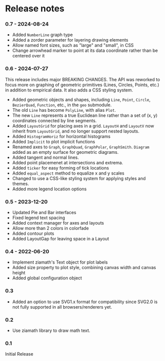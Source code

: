 # Release notes

### 0.7 - 2024-08-24

- Added `NumberLine` graph type
- Added a zorder parameter for layering drawing elements
- Allow named font sizes, such as "large" and "small", in CSS
- Change arrowhead marker to point at its data coordinate rather than be centered over it


### 0.6 - 2024-07-27

This release includes major BREAKING CHANGES. The API was reworked to focus more on
graphing of geometric primitives (Lines, Circles, Points, etc.) in addition to empirical data.
It also adds a CSS styling system.

- Added geometric objects and shapes, including `Line`, `Point`, `Circle`, `BezierQuad`, `Function`, etc., in the `geo` submodule.
- The old `Line` has become `PolyLine`, with alias `Plot`.
- The new `Line` represents a true Euclidean line rather than a set of (x, y) coordinates connected by line segments.
- Added `LayoutGrid` for placing axes in a grid. `LayoutH` and `LayoutV` now inherit from `LayoutGrid`, and no longer support nested layouts.
- Added `HistogramHoriz` for horizontal histograms
- Added `Implicit` to plot implicit functions
- Renamed axes to `Graph`, `GraphQuad`, `GraphPolar`, `GraphSmith`. `Diagram` added as an empty surface for geometric diagrams.
- Added tangent and normal lines.
- Added point placemenet at intersections and extrema.
- Added `ticker` for easy forming of tick locations
- Added `equal_aspect` method to equalize x and y scales
- Changed to use a CSS-like styling system for applying styles and themes.
- Added more legend location options


### 0.5 - 2023-12-20

- Updated Pie and Bar interfaces
- Fixed legend text spacing
- Added context manager for axes and layouts
- Allow more than 2 colors in colorfade
- Added contour plots
- Added LayoutGap for leaving space in a Layout


### 0.4 - 2022-06-20

- Implement ziamath's Text object for plot labels
- Added size property to plot style, combining canvas width and canvas height
- Added global configuration object


### 0.3

- Added an option to use SVG1.x format for compatibility since SVG2.0 is not fully supported in all browsers/renderers yet.


### 0.2

- Use ziamath library to draw math text.


### 0.1

Initial Release
